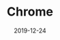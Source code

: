 ---
title: "Chrome"
date: "2019-12-24"
description: "This mangled chrome disk is obtained by displacing a spiral in 2D space, varying the amount of path smoothing and finally duplicating it with a small offset to get the Moiré patterns."
image: "chrome.svg"
github: "https://github.com/DriesCruyskens/chrome"
---